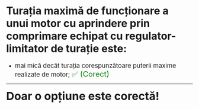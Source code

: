 # Turația maximă de funcționare a unui motor cu aprindere prin comprimare echipat cu regulator-limitator de turație este:

- <span style="font-size: larger;">mai mică decât turația corespunzătoare puterii maxime realizate de motor; <span style="color: green; font-size: larger;">✅ (Corect)</span></span>

---

<span style="font-size: 30px; font-weight: bold;">**Doar o opțiune este corectă!**</span>